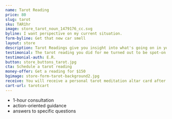 ```yaml
---
name: Tarot Reading
price: 80
slug: tarot
sku: TAR1hr
image: store_tarot_noun_1479176_cc.svg
byline: I want perspective on my current situation.
form-byline: Get that new car smell
layout: store
description: Tarot Readings give you insight into what's going on in your life right now. Get practical advice and messages from your subconscious and higher guidance.
testimonial: The tarot reading you did for me turned out to be spot-on in ways I could never have imagined at that moment. Thank you for the insight and encouragement.
testimonial-auth: E.R.
button: store_buttons_tarot.jpg
cta: Schedule a tarot reading
money-offer: Get a reading for $150
bgimage: store-form-tarot-background2.jpg
receive: You will receive a personal tarot meditation altar card after your reading.
cart-url: tarotcart
---
```

<!-- STORE -->
- 1-hour consultation
- action-oriented guidance
- answers to specific questions
